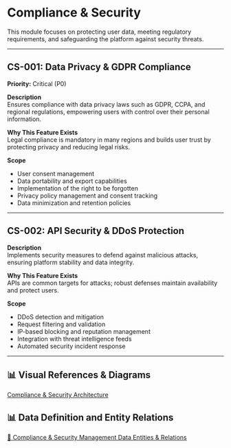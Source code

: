# Compliance & Security

This module focuses on protecting user data, meeting regulatory requirements, and safeguarding the platform against security threats.

---

## CS-001: Data Privacy & GDPR Compliance

**Priority:** Critical (P0)

**Description**  
Ensures compliance with data privacy laws such as GDPR, CCPA, and regional regulations, empowering users with control over their personal information.

**Why This Feature Exists**  
Legal compliance is mandatory in many regions and builds user trust by protecting privacy and reducing legal risks.

**Scope**

- User consent management
- Data portability and export capabilities
- Implementation of the right to be forgotten
- Privacy policy management and consent tracking
- Data minimization and retention policies

---

## CS-002: API Security & DDoS Protection

**Description**  
Implements security measures to defend against malicious attacks, ensuring platform stability and data integrity.

**Why This Feature Exists**  
APIs are common targets for attacks; robust defenses maintain availability and protect users.

**Scope**

- DDoS detection and mitigation
- Request filtering and validation
- IP-based blocking and reputation management
- Integration with threat intelligence feeds
- Automated security incident response

---

## 📊 Visual References & Diagrams

<a href="https://miro.com/app/board/uXjVJbMT7pg=/?moveToWidget=3458764635547378485&cot=14" target="_blank"> Compliance & Security Architecture </a>

## 📊 Data Definition and Entity Relations

<a href="../Data_Defination_Sheet/11-compliance--security.md" target="_blank">🔗 Compliance & Security Management Data Entities & Relations</a>
